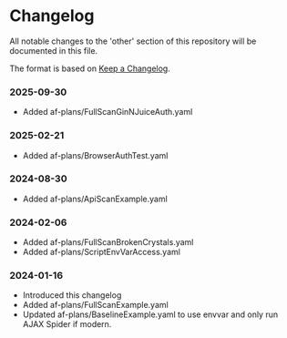 # Changelog
All notable changes to the 'other' section of this repository will be documented in this file.

The format is based on [Keep a Changelog](https://keepachangelog.com/en/1.0.0/).

### 2025-09-30
- Added af-plans/FullScanGinNJuiceAuth.yaml

### 2025-02-21
- Added af-plans/BrowserAuthTest.yaml

### 2024-08-30
- Added af-plans/ApiScanExample.yaml

### 2024-02-06
- Added af-plans/FullScanBrokenCrystals.yaml
- Added af-plans/ScriptEnvVarAccess.yaml

### 2024-01-16
- Introduced this changelog
- Added af-plans/FullScanExample.yaml
- Updated af-plans/BaselineExample.yaml to use envvar and only run AJAX Spider if modern.
